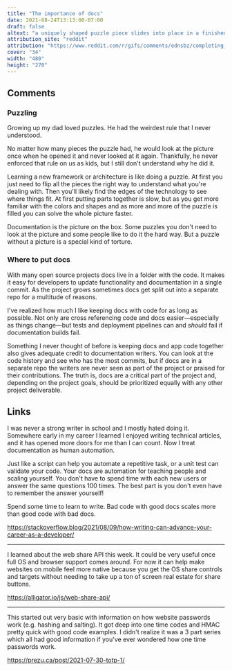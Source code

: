 ```yaml
---
title: "The importance of docs"
date: 2021-08-24T13:13:00-07:00
draft: false
altext: "a uniquely shaped puzzle piece slides into place in a finished puzzle"
attribution_site: "reddit"
attribution: "https://www.reddit.com/r/gifs/comments/ednsbz/completing_a_fractal_puzzle/"
cover: "34"
width: "480"
height: "270"
---
```


## Comments

### Puzzling

Growing up my dad loved puzzles.
He had the weirdest rule that I never understood.

No matter how many pieces the puzzle had, he would look at the picture once when he opened it and never looked at it again.
Thankfully, he never enforced that rule on us as kids, but I still don't understand why he did it.

Learning a new framework or architecture is like doing a puzzle.
At first you just need to flip all the pieces the right way to understand what you're dealing with.
Then you'll likely find the edges of the technology to see where things fit.
At first putting parts together is slow, but as you get more familiar with the colors and shapes and as more and more of the puzzle is filled you can solve the whole picture faster.

Documentation is the picture on the box.
Some puzzles you don't need to look at the picture and some people like to do it the hard way.
But a puzzle without a picture is a special kind of torture.

### Where to put docs

With many open source projects docs live in a folder with the code.
It makes it easy for developers to update functionality and documentation in a single commit.
As the project grows sometimes docs get split out into a separate repo for a multitude of reasons.

I've realized how much I like keeping docs with code for as long as possible.
Not only are cross referencing code and docs easier—especially as things change—but tests and deployment pipelines can and _should_ fail if documentation builds fail.

Something I never thought of before is keeping docs and app code together also gives adequate credit to documentation writers.
You can look at the code history and see who has the most commits, but if docs are in a separate repo the writers are never seen as part of the project or praised for their contributions.
The truth is, docs are a critical part of the project and, depending on the project goals, should be prioritized equally with any other project deliverable.

## Links

I was never a strong writer in school and I mostly hated doing it.
Somewhere early in my career I learned I enjoyed writing technical articles, and it has opened more doors for me than I can count.
Now I treat documentation as human automation.

Just like a script can help you automate a repetitive task, or a unit test can validate your code.
Your docs are automation for teaching people and scaling yourself.
You don't have to spend time with each new users or answer the same questions 100 times.
The best part is you don't even have to remember the answer yourself!

Spend some time to learn to write.
Bad code with good docs scales more than good code with bad docs.

https://stackoverflow.blog/2021/08/09/how-writing-can-advance-your-career-as-a-developer/

---

I learned about the web share API this week.
It could be very useful once full OS and browser support comes around.
For now it can help make websites on mobile feel more native because you get the OS share controls and targets without needing to take up a ton of screen real estate for share buttons.

https://alligator.io/js/web-share-api/

---

This started out very basic with information on how website passwords work (e.g. hashing and salting).
It got deep into one time codes and HMAC pretty quick with good code examples.
I didn't realize it was a 3 part series which all had good information if you've ever wondered how one time passwords work.

https://prezu.ca/post/2021-07-30-totp-1/

